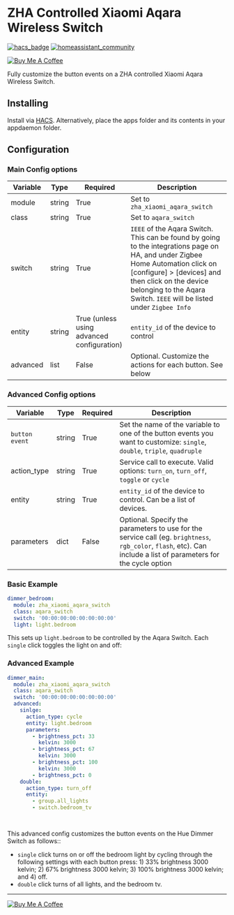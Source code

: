 # ZHA Controlled Xiaomi Aqara Wireless Switch
[![hacs_badge](https://img.shields.io/badge/HACS-Default-orange.svg)](https://github.com/custom-components/hacs) [![homeassistant_community](https://img.shields.io/badge/HA%20community-forum-brightgreen)](https://community.home-assistant.io/) 

<a href="https://www.buymeacoffee.com/so3n" target="_blank"><img src="https://www.buymeacoffee.com/assets/img/custom_images/orange_img.png" alt="Buy Me A Coffee" style="height: auto !important;width: auto !important;" ></a>

Fully customize the button events on a ZHA controlled Xiaomi Aqara Wireless Switch.
  
## Installing
Install via [HACS](https://hacs.xyz/). Alternatively, place the apps folder and its contents in your appdaemon folder.

## Configuration

### Main Config options

| Variable | Type   | Required                                   | Description                                                                                                                                                                                                                                                    |
| -------- | ------ | ------------------------------------------ | -------------------------------------------------------------------------------------------------------------------------------------------------------------------------------------------------------------------------------------------------------------- |
| module   | string | True                                       | Set to `zha_xiaomi_aqara_switch`                                                                                                                                                                                                                               |
| class    | string | True                                       | Set to `aqara_switch`                                                                                                                                                                                                                                          |
| switch   | string | True                                       | `IEEE` of the Aqara Switch. This can be found by going to the integrations page on HA, and under Zigbee Home Automation click on [configure] > [devices] and then click on the device belonging to the Aqara Switch. `IEEE` will be listed under `Zigbee Info` |
| entity   | string | True (unless using advanced configuration) | `entity_id` of the device to control                                                                                                                                                                                                                           |
| advanced | list   | False                                      | Optional. Customize the actions for each button. See below                                                                                                                                                                                                     |


### **Advanced** Config options

| Variable       | Type   | Required | Description                                                                                                                                                       |
| -------------- | ------ | -------- | ----------------------------------------------------------------------------------------------------------------------------------------------------------------- |
| `button event` | string | True     | Set the name of the variable to one of the button events you want to customize: `single`, `double`, `triple`, `quadruple`                                         |
| action_type    | string | True     | Service call to execute. Valid options: `turn_on`, `turn_off`, `toggle` or `cycle`                                                                                |
| entity         | string | True     | `entity_id` of the device to control. Can be a list of devices.                                                                                                                              |
| parameters     | dict   | False    | Optional. Specify the parameters to use for the service call (eg. `brightness`, `rgb_color`, `flash`, etc). Can include a list of parameters for the cycle option |



### Basic Example

```yaml
dimmer_bedroom:
  module: zha_xiaomi_aqara_switch
  class: aqara_switch
  switch: '00:00:00:00:00:00:00:00'
  light: light.bedroom
```

This sets up `light.bedroom` to be controlled by the Aqara Switch. Each `single` click toggles the light on and off:


### Advanced Example

```yaml
dimmer_main:
  module: zha_xiaomi_aqara_switch
  class: aqara_switch
  switch: '00:00:00:00:00:00:00:00'
  advanced:
    sinlge: 
      action_type: cycle
      entity: light.bedroom
      parameters:
        - brightness_pct: 33
          kelvin: 3000
        - brightness_pct: 67
          kelvin: 3000
        - brightness_pct: 100
          kelvin: 3000
        - brightness_pct: 0
    double:
      action_type: turn_off
      entity:
        - group.all_lights
        - switch.bedroom_tv

    
```
This advanced config customizes the button events on the Hue Dimmer Switch as follows::

* `single` click turns on or off the bedroom light by cycling through the following settings with each button press: 1) 33% brightness 3000 kelvin; 2) 67% brightness 3000 kelvin; 3) 100% brightness 3000 kelvin; and 4) off.
* `double` click turns of all lights, and the bedroom tv.


<hr/>

<a href="https://www.buymeacoffee.com/so3n" target="_blank"><img src="https://www.buymeacoffee.com/assets/img/custom_images/orange_img.png" alt="Buy Me A Coffee" style="height: auto !important;width: auto !important;" ></a>
